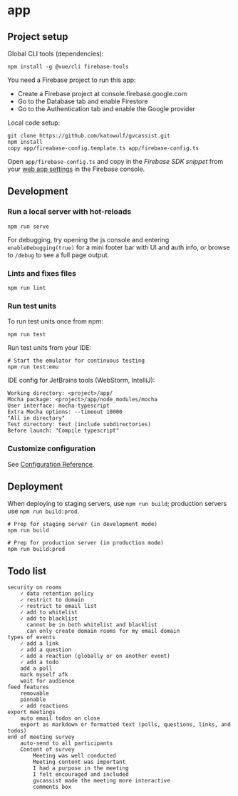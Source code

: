 # app

## Project setup

Global CLI tools (dependencies):
```
npm install -g @vue/cli firebase-tools
```

You need a Firebase project to run this app:
   * Create a Firebase project at console.firebase.google.com
   * Go to the Database tab and enable Firestore
   * Go to the Authentication tab and enable the Google provider

Local code setup:
```
git clone https://github.com/katowulf/gvcassist.git
npm install
copy app/fireabase-config.template.ts app/firebase-config.ts
```

Open `app/firebase-config.ts` and copy in the *Firebase SDK snippet* from your 
[web app settings](https://console.firebase.google.com/project/_/settings/general)
in the Firebase console.

## Development

### Run a local server with hot-reloads
```
npm run serve
```

For debugging, try opening the js console and entering `enableDebugging(true)` for a mini footer bar with UI and auth info, or browse to `/debug` to see a full page output.

### Lints and fixes files
```
npm run lint
```

### Run test units
To run test units once from npm:
```
npm run test
```

Run test units from your IDE:
```
# Start the emulator for continuous testing
npm run test:emu
```

IDE config for JetBrains tools (WebStorm, IntelliJ):
```
Working directory: <project>/app/
Mocha package: <project>/app/node_modules/mocha
User interface: mocha-typescript
Extra Mocha options: --timeout 10000
"All in directory"
Test directory: test (include subdirectories)
Before launch: "Compile typescript"
```

### Customize configuration
See [Configuration Reference](https://cli.vuejs.org/config/).

## Deployment

When deploying to staging servers, use `npm run build`; production servers use `npm run build:prod`.

```
# Prep for staging server (in development mode)
npm run build

# Prep for production server (in production mode)
npm run build:prod
```

## Todo list

```
security on rooms
    ✓ data retention policy
    ✓ restrict to domain
    ✓ restrict to email list
    ✓ add to whitelist
    ✓ add to blacklist
      cannot be in both whitelist and blacklist
      can only create domain rooms for my email domain
types of events
    ✓ add a link
    ✓ add a question
    ✓ add a reaction (globally or on another event)
    ✓ add a todo
    add a poll
    mark myself afk
    wait for audience
feed features
    removable
    pinnable
    ✓ add reactions
export meetings
    auto email todos on close
    export as markdown or formatted text (polls, questions, links, and todos)
end of meeting survey
    auto-send to all participants
    Content of survey
        Meeting was well conducted
        Meeting content was important
        I had a purpose in the meeting
        I felt encouraged and included
        gvcassist made the meeting more interactive
        comments box

```